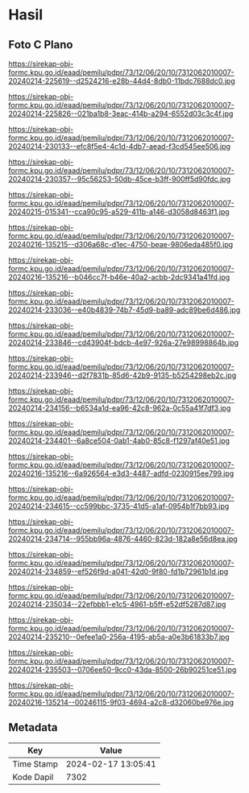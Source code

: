 # Hasil

## Foto C Plano

https://sirekap-obj-formc.kpu.go.id/eaad/pemilu/pdpr/73/12/06/20/10/7312062010007-20240214-225619--d2524216-e28b-44d4-8db0-11bdc7688dc0.jpg

https://sirekap-obj-formc.kpu.go.id/eaad/pemilu/pdpr/73/12/06/20/10/7312062010007-20240214-225826--021ba1b8-3eac-414b-a294-6552d03c3c4f.jpg

https://sirekap-obj-formc.kpu.go.id/eaad/pemilu/pdpr/73/12/06/20/10/7312062010007-20240214-230133--efc8f5e4-4c1d-4db7-aead-f3cd545ee506.jpg

https://sirekap-obj-formc.kpu.go.id/eaad/pemilu/pdpr/73/12/06/20/10/7312062010007-20240214-230357--95c56253-50db-45ce-b3ff-900ff5d90fdc.jpg

https://sirekap-obj-formc.kpu.go.id/eaad/pemilu/pdpr/73/12/06/20/10/7312062010007-20240215-015341--cca90c95-a529-411b-a146-d3058d8463f1.jpg

https://sirekap-obj-formc.kpu.go.id/eaad/pemilu/pdpr/73/12/06/20/10/7312062010007-20240216-135215--d306a68c-d1ec-4750-beae-9806eda485f0.jpg

https://sirekap-obj-formc.kpu.go.id/eaad/pemilu/pdpr/73/12/06/20/10/7312062010007-20240216-135216--b046cc7f-b46e-40a2-acbb-2dc9341a41fd.jpg

https://sirekap-obj-formc.kpu.go.id/eaad/pemilu/pdpr/73/12/06/20/10/7312062010007-20240214-233036--e40b4839-74b7-45d9-ba89-adc89be6d486.jpg

https://sirekap-obj-formc.kpu.go.id/eaad/pemilu/pdpr/73/12/06/20/10/7312062010007-20240214-233846--cd43904f-bdcb-4e97-926a-27e98998864b.jpg

https://sirekap-obj-formc.kpu.go.id/eaad/pemilu/pdpr/73/12/06/20/10/7312062010007-20240214-233946--d2f7831b-85d6-42b9-9135-b5254298eb2c.jpg

https://sirekap-obj-formc.kpu.go.id/eaad/pemilu/pdpr/73/12/06/20/10/7312062010007-20240214-234156--b6534a1d-ea96-42c8-962a-0c55a41f7df3.jpg

https://sirekap-obj-formc.kpu.go.id/eaad/pemilu/pdpr/73/12/06/20/10/7312062010007-20240214-234401--6a8ce504-0ab1-4ab0-85c8-f1297af40e51.jpg

https://sirekap-obj-formc.kpu.go.id/eaad/pemilu/pdpr/73/12/06/20/10/7312062010007-20240216-135216--6a926564-e3d3-4487-adfd-0230915ee799.jpg

https://sirekap-obj-formc.kpu.go.id/eaad/pemilu/pdpr/73/12/06/20/10/7312062010007-20240214-234615--cc599bbc-3735-41d5-a1af-0954b1f7bb93.jpg

https://sirekap-obj-formc.kpu.go.id/eaad/pemilu/pdpr/73/12/06/20/10/7312062010007-20240214-234714--955bb96a-4876-4460-823d-182a8e56d8ea.jpg

https://sirekap-obj-formc.kpu.go.id/eaad/pemilu/pdpr/73/12/06/20/10/7312062010007-20240214-234859--ef526f9d-a041-42d0-9f80-fd1b72961b1d.jpg

https://sirekap-obj-formc.kpu.go.id/eaad/pemilu/pdpr/73/12/06/20/10/7312062010007-20240214-235034--22efbbb1-e1c5-4961-b5ff-e52df5287d87.jpg

https://sirekap-obj-formc.kpu.go.id/eaad/pemilu/pdpr/73/12/06/20/10/7312062010007-20240214-235210--0efee1a0-256a-4195-ab5a-a0e3b61833b7.jpg

https://sirekap-obj-formc.kpu.go.id/eaad/pemilu/pdpr/73/12/06/20/10/7312062010007-20240214-235503--0706ee50-9cc0-43da-8500-26b90251ce51.jpg

https://sirekap-obj-formc.kpu.go.id/eaad/pemilu/pdpr/73/12/06/20/10/7312062010007-20240216-135214--00246115-9f03-4694-a2c8-d32060be976e.jpg


## Metadata

| Key        | Value               |
| ---------- | ------------------- |
| Time Stamp | 2024-02-17 13:05:41 |
| Kode Dapil | 7302                |



